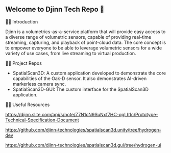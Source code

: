 ## Welcome to Djinn Tech Repo 👋

🙋‍♀️ Introduction

Djinn is a volumetrics-as-a-service platform that will provide easy access to a diverse range of volumetric sensors, capable of providing real-time streaming, capturing, and playback of point-cloud data. The core concept is to empower everyone to be able to leverage volumetric sensors for a wide variety of use cases, from live streaming to virtual production.

👩‍💻 Project Repos

 - SpatialScan3D: A custom application developed to demonstrate the core capabilities of the Oak-D sensor. It also demonstrates AI-driven markerless camera sync.
 - SpatialScan3D-GUI: The custom interface for the SpatialScan3D application.

👩‍💻 Useful Resources

https://djinn.slite.com/api/s/note/Z7N1cN9SuNxf7HC-qgLh1c/Prototype-Technical-Specification-Document

https://github.com/djinn-technologies/spatialscan3d.unity/tree/hydrogen-dev

https://github.com/djinn-technologies/spatialscan3d.gui/tree/hydrogen-ui
